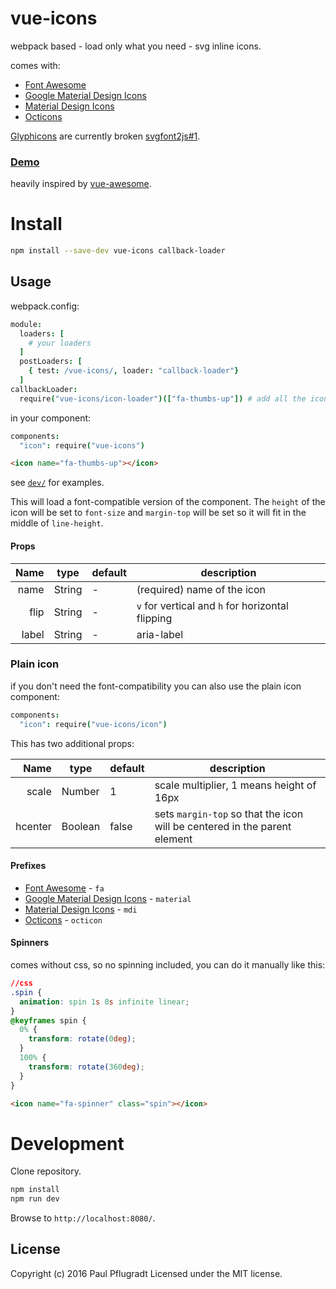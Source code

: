 # vue-icons

webpack based - load only what you need - svg inline icons.

comes with:
- [Font Awesome](https://fortawesome.github.io/Font-Awesome/icons/)
- [Google Material Design Icons](https://design.google.com/icons/)
- [Material Design Icons](https://materialdesignicons.com/)
- [Octicons](https://octicons.github.com/)

[Glyphicons](http://getbootstrap.com/components/#glyphicons) are currently broken [svgfont2js#1](https://github.com/riobard/svgfont2js/issues/1).

### [Demo](https://vue-comps.github.io/vue-icons)

heavily inspired by [vue-awesome](https://github.com/Justineo/vue-awesome).

# Install

```sh
npm install --save-dev vue-icons callback-loader
```

## Usage

webpack.config:
```coffee
module:
  loaders: [
    # your loaders
  ]
  postLoaders: [
    { test: /vue-icons/, loader: "callback-loader"}
  ]
callbackLoader:
  require("vue-icons/icon-loader")(["fa-thumbs-up"]) # add all the icons you need
```

in your component:
```coffee
components:
  "icon": require("vue-icons")
```
```html
<icon name="fa-thumbs-up"></icon>
```
see [`dev/`](https://github.com/vue-comps/vue-icons/tree/master/dev) for examples.

This will load a font-compatible version of the component.
The `height` of the icon will be set to `font-size` and `margin-top` will be set so it will fit in the middle of `line-height`.

#### Props
| Name | type | default | description |
| ---:| --- | ---| --- |
| name | String | - | (required) name of the icon|
| flip | String | - | `v` for vertical and `h` for horizontal flipping |
| label | String | - | aria-label |

### Plain icon

if you don't need the font-compatibility you can also use the plain icon component:
```coffee
components:
  "icon": require("vue-icons/icon")
```
This has two additional props:

| Name | type | default | description |
| ---:| --- | ---| --- |
| scale | Number | 1 | scale multiplier, 1 means height of 16px |
| hcenter | Boolean | false | sets `margin-top` so that the icon will be centered in the parent element |

#### Prefixes
- [Font Awesome](https://fortawesome.github.io/Font-Awesome/icons/) - `fa`
- [Google Material Design Icons](https://design.google.com/icons/) - `material`
- [Material Design Icons](https://materialdesignicons.com/) - `mdi`
- [Octicons](https://octicons.github.com/) - `octicon`

#### Spinners
comes without css, so no spinning included, you can do it manually like this:
```css
//css
.spin {
  animation: spin 1s 0s infinite linear;
}
@keyframes spin {
  0% {
    transform: rotate(0deg);
  }
  100% {
    transform: rotate(360deg);
  }
}
```
```html
<icon name="fa-spinner" class="spin"></icon>
```

# Development
Clone repository.
```sh
npm install
npm run dev
```
Browse to `http://localhost:8080/`.

## License
Copyright (c) 2016 Paul Pflugradt
Licensed under the MIT license.
